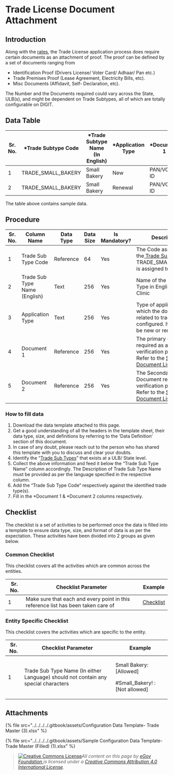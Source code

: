 # Trade License Document Attachment

## Introduction <a href="#introduction" id="introduction"></a>

Along with the [rates](trade-license-fee.md), the Trade License application process does require certain documents as an attachment of proof. The proof can be defined by a set of documents ranging from

* Identification Proof (Drivers License/ Voter Card/ Adhaar/ Pan etc.)
* Trade Premises Proof (Lease Agreement, Electricity Bills, etc).
* Misc Documents (Affidavit, Self- Declaration, etc).

The Number and the Documents required could vary across the State, ULB(s), and might be dependent on Trade Subtypes, all of which are totally configurable on DIGIT.

## Data Table <a href="#data-table" id="data-table"></a>

| Sr. No. | \*Trade Subtype Code | \*Trade Subtype Name (In English) | \*Application Type | \*Document 1 | \*Document 2 |
| ------- | -------------------- | --------------------------------- | ------------------ | ------------ | ------------ |
| 1       | TRADE\_SMALL\_BAKERY | Small Bakery                      | New                | PAN/VOTER ID | LAND LEASE   |
| 2       | TRADE\_SMALL\_BAKERY | Small Bakery                      | Renewal            | PAN/VOTER ID | ELEC BILL    |

The table above contains sample data.

## Procedure <a href="#procedure" id="procedure"></a>

| Sr. No. | Column Name                   | Data Type | Data Size | Is Mandatory? | Description                                                                                                                                                                                                                     |
| ------- | ----------------------------- | --------- | --------- | ------------- | ------------------------------------------------------------------------------------------------------------------------------------------------------------------------------------------------------------------------------- |
| 1       | Trade Sub Type Code           | Reference | 64        | Yes           | The Code assigned to the[ Trade Sub Type](trade-sub-type.md). Eg: TRADE\_SMALL\_BAKERY is assigned to Bakery                                                                                                                    |
| 2       | Trade Sub Type Name (English) | Text      | 256       | Yes           | Name of the Trade Sub Type in English Eg: Clinic                                                                                                                                                                                |
| 3       | Application Type              | Text      | 256       | Yes           | Type of application for which the documents related to trade are configured. It can either be new or renewal                                                                                                                    |
| 4       | Document 1                    | Reference | 256       | Yes           | The primary document required as a verification parameter. Refer to the [Standard Document List](https://docs.digit.org/configure-digit/configuring-master-data-templates/module-setup/common-config/standard-document-list)​   |
| 5       | Document 2                    | Reference | 256       | Yes           | The Secondary Document required as a verification parameter. Refer to the [Standard Document List](https://docs.digit.org/configure-digit/configuring-master-data-templates/module-setup/common-config/standard-document-list)​ |

### How to fill data <a href="#how-to-fill-data" id="how-to-fill-data"></a>

1. Download the data template attached to this page.
2. Get a good understanding of all the headers in the template sheet, their data type, size, and definitions by referring to the ‘Data Definition’ section of this document.
3. In case of any doubt, please reach out to the person who has shared this template with you to discuss and clear your doubts.
4. Identify the “[Trade Sub Types](trade-sub-type.md)” that exists at a ULB/ State level.
5. Collect the above information and feed it below the “Trade Sub Type Name” column accordingly. The Description of Trade Sub Type Name must be provided as per the language specified in the respective column.
6. Add the “Trade Sub Type Code” respectively against the identified trade type(s).
7. Fill in the \*Document 1 & \*Document 2 columns respectively.

## Checklist <a href="#checklist" id="checklist"></a>

The checklist is a set of activities to be performed once the data is filled into a template to ensure data type, size, and format of data is as per the expectation. These activities have been divided into 2 groups as given below.

### Common Checklist <a href="#common-checklist" id="common-checklist"></a>

This checklist covers all the activities which are common across the entities.

| Sr. No. | Checklist Parameter                                                               | Example                                                                                                                      |
| ------- | --------------------------------------------------------------------------------- | ---------------------------------------------------------------------------------------------------------------------------- |
| 1       | Make sure that each and every point in this reference list has been taken care of | ​[Checklist](https://docs.digit.org/configure-digit/configuring-master-data-templates/module-setup/common-config/checklist)​ |

### Entity Specific Checklist <a href="#entity-specific-checklist" id="entity-specific-checklist"></a>

This checklist covers the activities which are specific to the entity.

| Sr. No. | Checklist Parameter                                                                | Example                                                             |
| ------- | ---------------------------------------------------------------------------------- | ------------------------------------------------------------------- |
| 1       | Trade Sub Type Name (In either Language) should not contain any special characters | <p>Small Bakery: [Allowed]</p><p>#Small_Bakery! : [Not allowed]</p> |

## Attachments <a href="#attachments" id="attachments"></a>

{% file src="../../../../.gitbook/assets/Configuration Data Template- Trade Master (3).xlsx" %}

{% file src="../../../../.gitbook/assets/Sample Configuration Data Template- Trade Master (Filled) (1).xlsx" %}

> [![Creative Commons License](https://i.creativecommons.org/l/by/4.0/80x15.png)](http://creativecommons.org/licenses/by/4.0/)_All content on this page by_ [_eGov Foundation_ ](https://egov.org.in/)_is licensed under a_ [_Creative Commons Attribution 4.0 International License_](http://creativecommons.org/licenses/by/4.0/)_._
